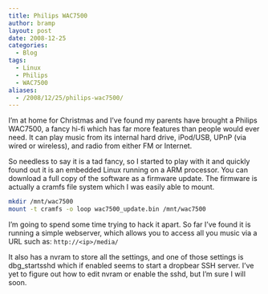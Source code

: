 ```yaml
---
title: Philips WAC7500
author: bramp
layout: post
date: 2008-12-25
categories:
  - Blog
tags:
  - Linux
  - Philips
  - WAC7500
aliases:
  - /2008/12/25/philips-wac7500/
---
```

I&#8217;m at home for Christmas and I&#8217;ve found my parents have brought a Philips WAC7500, a fancy hi-fi which has far more features than people would ever need. It can play music from its internal hard drive, iPod/USB, UPnP (via wired or wireless), and radio from either FM or Internet.

So needless to say it is a tad fancy, so I started to play with it and quickly found out it is an embedded Linux running on a ARM processor. You can download a full copy of the software as a firmware update. The firmware is actually a cramfs file system which I was easily able to mount.

```bash
mkdir /mnt/wac7500
mount -t cramfs -o loop wac7500_update.bin /mnt/wac7500
```

I&#8217;m going to spend some time trying to hack it apart. So far I&#8217;ve found it is running a simple webserver, which allows you to access all you music via a URL such as: ```http://<ip>/media/```

It also has a nvram to store all the settings, and one of those settings is dbg_startsshd which if enabled seems to start a dropbear SSH server. I&#8217;ve yet to figure out how to edit nvram or enable the sshd, but I&#8217;m sure I will soon.